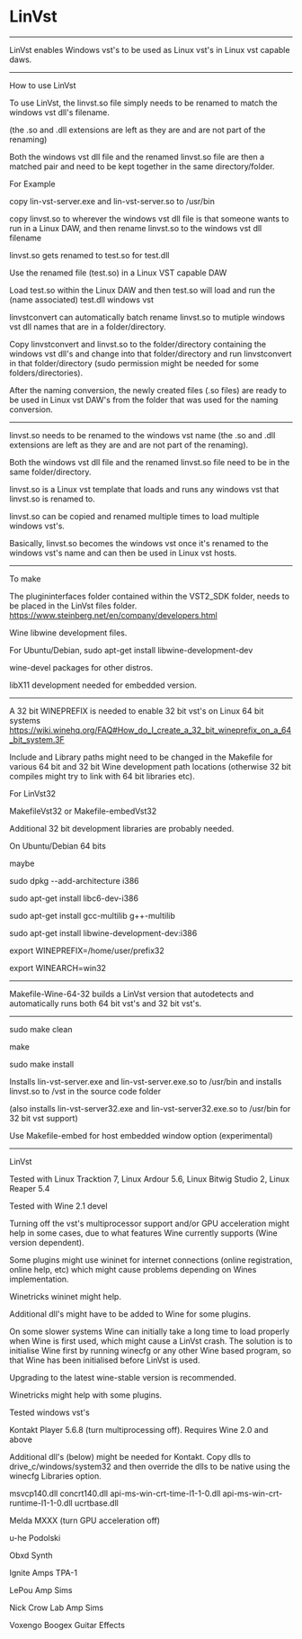 # LinVst

-----

LinVst enables Windows vst's to be used as Linux vst's in Linux vst capable daws.

-------

How to use LinVst

To use LinVst, the linvst.so file simply needs to be renamed to match the windows vst dll's filename.

(the .so and .dll extensions are left as they are and are not part of the renaming)

Both the windows vst dll file and the renamed linvst.so file are then a matched pair and need to be kept together in the same directory/folder.

For Example

copy lin-vst-server.exe and lin-vst-server.so to /usr/bin

copy linvst.so to wherever the windows vst dll file is that someone wants to run in a Linux DAW, 
and then rename linvst.so to the windows vst dll filename 

linvst.so gets renamed to test.so for test.dll

Use the renamed file (test.so) in a Linux VST capable DAW 

Load test.so within the Linux DAW and then test.so will load and run the (name associated) test.dll windows vst 

linvstconvert can automatically batch rename linvst.so to mutiple windows vst dll names that are in a folder/directory.

Copy linvstconvert and linvst.so to the folder/directory containing the windows vst dll's and change into that folder/directory and run linvstconvert in that folder/directory (sudo permission might be needed for some folders/directories).

After the naming conversion, the newly created files (.so files) are ready to be used in Linux vst DAW's from the folder that was used for the naming conversion.

--------

linvst.so needs to be renamed to the windows vst name (the .so and .dll extensions are left as they are and are not part of the renaming).

Both the windows vst dll file and the renamed linvst.so file need to be in the same folder/directory.

linvst.so is a Linux vst template that loads and runs any windows vst that linvst.so is renamed to.

linvst.so can be copied and renamed multiple times to load multiple windows vst's.

Basically, linvst.so becomes the windows vst once it's renamed to the windows vst's name and can then be used in Linux vst hosts.

--------

To make

The plugininterfaces folder contained within the VST2_SDK folder, needs to be placed in the LinVst files folder. https://www.steinberg.net/en/company/developers.html

Wine libwine development files.

For Ubuntu/Debian, sudo apt-get install libwine-development-dev

wine-devel packages for other distros.

libX11 development needed for embedded version.
 
--------

A 32 bit WINEPREFIX is needed to enable 32 bit vst's on Linux 64 bit systems https://wiki.winehq.org/FAQ#How_do_I_create_a_32_bit_wineprefix_on_a_64_bit_system.3F

Include and Library paths might need to be changed in the Makefile for various 64 bit and 32 bit Wine development path locations (otherwise 32 bit compiles might try to link with 64 bit libraries etc).


For LinVst32

MakefileVst32 or Makefile-embedVst32

Additional 32 bit development libraries are probably needed.

On Ubuntu/Debian 64 bits

maybe 

sudo dpkg --add-architecture i386

sudo apt-get install libc6-dev-i386

sudo apt-get install gcc-multilib g++-multilib

sudo apt-get install libwine-development-dev:i386

export WINEPREFIX=/home/user/prefix32

export WINEARCH=win32

--------

Makefile-Wine-64-32 builds a LinVst version that autodetects and automatically runs both 64 bit vst's and 32 bit vst's.

--------

sudo make clean

make

sudo make install

Installs lin-vst-server.exe and lin-vst-server.exe.so to /usr/bin and installs linvst.so to /vst in the source code folder

(also installs lin-vst-server32.exe and lin-vst-server32.exe.so to /usr/bin for 32 bit vst support)

Use Makefile-embed for host embedded window option (experimental)

------

LinVst 

Tested with Linux Tracktion 7, Linux Ardour 5.6, Linux Bitwig Studio 2, Linux Reaper 5.4

Tested with Wine 2.1 devel

Turning off the vst's multiprocessor support and/or GPU acceleration might help in some cases, due to what features Wine currently supports (Wine version dependent).

Some plugins might use wininet for internet connections (online registration, online help, etc) which might cause problems depending on Wines implementation.

Winetricks wininet might help.

Additional dll's might have to be added to Wine for some plugins.

On some slower systems Wine can initially take a long time to load properly when Wine is first used, which might cause a LinVst crash.
The solution is to initialise Wine first by running winecfg or any other Wine based program, so that Wine has been initialised before LinVst is used.

Upgrading to the latest wine-stable version is recommended.

Winetricks might help with some plugins.

Tested windows vst's

Kontakt Player 5.6.8 (turn multiprocessing off). Requires Wine 2.0 and above

Additional dll's (below) might be needed for Kontakt. Copy dlls to drive_c/windows/system32 and then override the dlls to be native using the winecfg Libraries option.

msvcp140.dll
concrt140.dll
api-ms-win-crt-time-l1-1-0.dll
api-ms-win-crt-runtime-l1-1-0.dll
ucrtbase.dll

Melda MXXX (turn GPU acceleration off)

u-he Podolski

Obxd Synth

Ignite Amps TPA-1

LePou Amp Sims

Nick Crow Lab Amp Sims

Voxengo Boogex Guitar Effects
